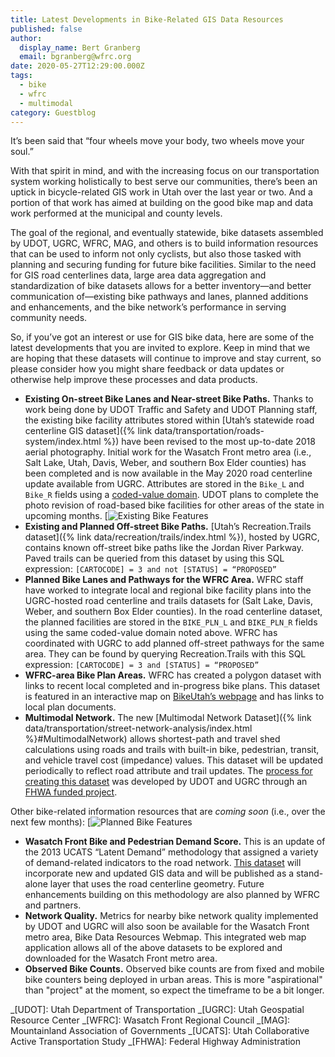 ```yaml
---
title: Latest Developments in Bike-Related GIS Data Resources
published: false
author:
  display_name: Bert Granberg
  email: bgranberg@wfrc.org
date: 2020-05-27T12:29:00.000Z
tags:
  - bike
  - wfrc
  - multimodal
category: Guestblog
---
```


It’s been said that “four wheels move your body, two wheels move your soul.”

With that spirit in mind, and with the increasing focus on our transportation system working holistically to best serve our communities, there’s been an uptick in bicycle-related GIS work in Utah over the last year or two. And a portion of that work has aimed at building on the good bike map and data work performed at the municipal and county levels.

The goal of the regional, and eventually statewide, bike datasets assembled by UDOT, UGRC, WFRC, MAG, and others is to build information resources that can be used to inform not only cyclists, but also those tasked with planning and securing funding for future bike facilities. Similar to the need for GIS road centerlines data, large area data aggregation and standardization of bike datasets allows for a better inventory—and better communication of—existing bike pathways and lanes, planned additions and enhancements, and the bike network’s performance in serving community needs.

So, if you’ve got an interest or use for GIS bike data, here are some of the latest developments that you are invited to explore. Keep in mind that we are hoping that these datasets will continue to improve and stay current, so please consider how you might share feedback or data updates or otherwise help improve these processes and data products.

- **Existing On-street Bike Lanes and Near-street Bike Paths.** Thanks to work being done by UDOT Traffic and Safety and UDOT Planning staff, the existing bike facility attributes stored within [Utah’s statewide road centerline GIS dataset]({% link data/transportation/roads-system/index.html %}) have been revised to the most up-to-date 2018 aerial photography. Initial work for the Wasatch Front metro area (i.e., Salt Lake, Utah, Davis, Weber, and southern Box Elder counties) has been completed and is now available in the May 2020 road centerline update available from UGRC. Attributes are stored in the `Bike_L` and `Bike_R` fields using a [coded-value domain](https://docs.google.com/spreadsheets/d/1jQ_JuRIEtzxj60F0FAGmdu5JrFpfYBbSt3YzzCjxpfI/edit#gid=2110432100). UDOT plans to complete the photo revision of road-based bike facilities for other areas of the state in upcoming months.
  [![Existing Bike Features](deleted)
- **Existing and Planned Off-street Bike Paths.** [Utah’s Recreation.Trails dataset]({% link data/recreation/trails/index.html %}), hosted by UGRC, contains known off-street bike paths like the Jordan River Parkway. Paved trails can be queried from this dataset by using this SQL expression: `[CARTOCODE] = 3 and not [STATUS] = “PROPOSED”`
- **Planned Bike Lanes and Pathways for the WFRC Area.** WFRC staff have worked to integrate local and regional bike facility plans into the UGRC-hosted road centerline and trails datasets for (Salt Lake, Davis, Weber, and southern Box Elder counties). In the road centerline dataset, the planned facilities are stored in the `BIKE_PLN_L` and `BIKE_PLN_R` fields using the same coded-value domain noted above. WFRC has coordinated with UGRC to add planned off-street pathways for the same area. They can be found by querying Recreation.Trails with this SQL expression: `[CARTOCODE] = 3 and [STATUS] = “PROPOSED”`
- **WFRC-area Bike Plan Areas.** WFRC has created a polygon dataset with links to recent local completed and in-progress bike plans. This dataset is featured in an interactive map on [BikeUtah’s webpage](https://www.bikeutah.org/wbp) and has links to local plan documents.
- **Multimodal Network.** The new [Multimodal Network Dataset]({% link data/transportation/street-network-analysis/index.html %}#MultimodalNetwork) allows shortest-path and travel shed calculations using roads and trails with built-in bike, pedestrian, transit, and vehicle travel cost (impedance) values. This dataset will be updated periodically to reflect road attribute and trail updates. The [process for creating this dataset](https://docs.google.com/document/d/1OsXexJTap9tDY89Y_v2woGatK_u5nYd_jDdlMwWRhog/edit) was developed by UDOT and UGRC through an [FHWA funded project](/blog/2018-11-07-multi-modal-travel-shed-analysis-project).

Other bike-related information resources that are _coming soon_ (i.e., over the next few months):
[![Planned Bike Features](deleted)

- **Wasatch Front Bike and Pedestrian Demand Score.** This is an update of the 2013 UCATS “Latent Demand” methodology that assigned a variety of demand-related indicators to the road network. [This dataset](http://wfrc.maps.arcgis.com/home/webmap/viewer.html?webmap=8ca837a9d3ff4b1299468e40b3eac383) will incorporate new and updated GIS data and will be published as a stand-alone layer that uses the road centerline geometry. Future enhancements building on this methodology are also planned by WFRC and partners.
- **Network Quality.** Metrics for nearby bike network quality implemented by UDOT and UGRC will also soon be available for the Wasatch Front metro area, Bike Data Resources Webmap. This integrated web map application allows all of the above datasets to be explored and downloaded for the Wasatch Front metro area.
- **Observed Bike Counts.** Observed bike counts are from fixed and mobile bike counters being deployed in urban areas. This is more "aspirational" than "project" at the moment, so expect the timeframe to be a bit longer.

_[UDOT]: Utah Department of Transportation
_[UGRC]: Utah Geospatial Resource Center
_[WFRC]: Wasatch Front Regional Council
_[MAG]: Mountainland Association of Governments
_[UCATS]: Utah Collaborative Active Transportation Study
_[FHWA]: Federal Highway Administration
